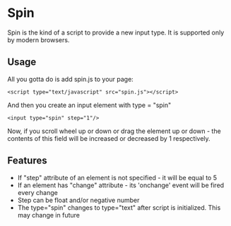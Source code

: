 Spin
===
Spin is the kind of a script to provide a new input type. It is supported only by modern browsers.

Usage
---

All you gotta do is add spin.js to your page:

    <script type="text/javascript" src="spin.js"></script>

And then you create an input element with type = "spin"

    <input type="spin" step="1"/>

Now, if you scroll wheel up or down or drag the element up or down - the contents of this field will be increased or
decreased by 1 respectively.

Features
---
 - If "step" attribute of an element is not specified - it will be equal to 5
 - If an element has "change" attribute - its 'onchange' event will be fired every change
 - Step can be float and/or negative number
 - The type="spin" changes to type="text" after script is initialized. This may change in future